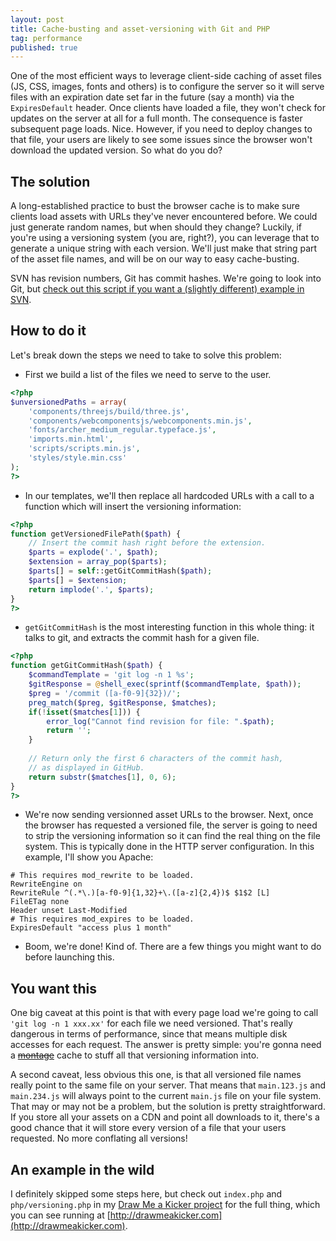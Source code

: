```yaml
---
layout: post
title: Cache-busting and asset-versioning with Git and PHP
tag: performance
published: true
---
```


One of the most efficient ways to leverage client-side caching of asset files (JS, CSS, images, fonts and others) is to configure the server so it will serve files with an expiration date set far in the future (say a month) via the `ExpiresDefault` header. Once clients have loaded a file, they won't check for updates on the server at all for a full month. The consequence is faster subsequent page loads. Nice. However, if you need to deploy changes to that file, your users are likely to see some issues since the browser won't download the updated version. So what do you do?

## The solution
A long-established practice to bust the browser cache is to make sure clients load assets with URLs they've never encountered before. We could just generate random names, but when should they change? Luckily, if you're using a versioning system (you are, right?), you can leverage that to generate a unique string with each version. We'll just make that string part of the asset file names, and will be on our way to easy cache-busting.

SVN has revision numbers, Git has commit hashes. We're going to look into Git, but [check out this script if you want a (slightly different) example in SVN](
https://github.com/mikaelgramont/mountainboardfr/blob/master/bin/svnassets.php).


## How to do it
Let's break down the steps we need to take to solve this problem:

- First we build a list of the files we need to serve to the user.

```php
<?php
$unversionedPaths = array(
	'components/threejs/build/three.js',
	'components/webcomponentsjs/webcomponents.min.js',
	'fonts/archer_medium_regular.typeface.js',
	'imports.min.html',
	'scripts/scripts.min.js',
	'styles/style.min.css'
);
?>
```
- In our templates, we'll then replace all hardcoded URLs with a call to a function which will insert the versioning information:

```php
<?php
function getVersionedFilePath($path) {
	// Insert the commit hash right before the extension.
	$parts = explode('.', $path);
	$extension = array_pop($parts);
	$parts[] = self::getGitCommitHash($path);
	$parts[] = $extension;
	return implode('.', $parts);
}
?>
```

- `getGitCommitHash` is the most interesting function in this whole thing: it talks to git, and extracts the commit hash for a given file.

```php
<?php
function getGitCommitHash($path) {
	$commandTemplate = 'git log -n 1 %s';
	$gitResponse = @shell_exec(sprintf($commandTemplate, $path));
	$preg = '/commit ([a-f0-9]{32})/';
	preg_match($preg, $gitResponse, $matches);
	if(!isset($matches[1])) {
		error_log("Cannot find revision for file: ".$path);
		return '';
	}
				
	// Return only the first 6 characters of the commit hash,
	// as displayed in GitHub.
	return substr($matches[1], 0, 6);
}	
?>
```

- We're now sending versionned asset URLs to the browser. Next, once the browser has requested a versioned file, the server is going to need to strip the versioning information so it can find the real thing on the file system. This is typically done in the HTTP server configuration. In this example, I'll show you Apache:

```
# This requires mod_rewrite to be loaded.
RewriteEngine on
RewriteRule ^(.*\.)[a-f0-9]{1,32}+\.([a-z]{2,4})$ $1$2 [L]
FileETag none
Header unset Last-Modified
# This requires mod_expires to be loaded.
ExpiresDefault "access plus 1 month"
```

- Boom, we're done! Kind of. There are a few things you might want to do before launching this.

## You want this

One big caveat at this point is that with every page load we're going to call `'git log -n 1 xxx.xx'` for each file we need versioned. That's really dangerous in terms of performance, since that means multiple disk accesses for each request. The answer is pretty simple: you're gonna need a [~~montage~~](https://www.youtube.com/watch?v=pFrMLRQIT_k) cache to stuff all that versioning information into.

A second caveat, less obvious this one, is that all versioned file names really point to the same file on your server. That means that `main.123.js` and `main.234.js` will always point to the current `main.js` file on your file system. That may or may not be a problem, but the solution is pretty straightforward. If you store all your assets on a CDN and point all downloads to it, there's a good chance that it will store every version of a file that your users requested. No more conflating all versions!

## An example in the wild

I definitely skipped some steps here, but check out `index.php` and `php/versioning.php` in my [Draw Me a Kicker project](https://github.com/mikaelgramont/drawmeakicker) for the full thing, which you can see running at [http://drawmeakicker.com](http://drawmeakicker.com).